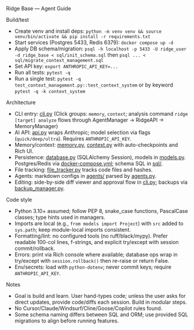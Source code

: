 Ridge Base — Agent Guide

Build/test
- Create venv and install deps: `python -m venv venv && source venv/bin/activate && pip install -r requirements.txt`
- Start services (Postgres 5433, Redis 6379): `docker compose up -d`
- Apply DB schema/migration: `psql -h localhost -p 5433 -U ridge_user -d ridge_base < sql/init_schema.sql` then `psql ... < sql/migrate_context_management.sql`
- Set API key: `export ANTHROPIC_API_KEY=...`
- Run all tests: `pytest -q`
- Run a single test: `pytest -q test_context_management.py::test_context_system` or by keyword `pytest -q -k context_system`

Architecture
- CLI entry: [cli.py](file:///home/ridgetop/ridge_base/src/cli.py) (Click groups: `memory`, `context`; analysis command `ridge [target] analyze` flows through AgentManager → RidgeAPI → MemoryManager)
- AI API: [api.py](file:///home/ridgetop/ridge_base/src/api.py) wraps Anthropic; model selection via flags (`quick/deep/ultra`). Requires `ANTHROPIC_API_KEY`.
- Memory/context: [memory.py](file:///home/ridgetop/ridge_base/src/memory.py), [context.py](file:///home/ridgetop/ridge_base/src/context.py) with auto-checkpoints and Rich UI.
- Persistence: [database.py](file:///home/ridgetop/ridge_base/src/database.py) (SQLAlchemy Session), models in [models.py](file:///home/ridgetop/ridge_base/src/models.py). Postgres/Redis via [docker-compose.yml](file:///home/ridgetop/ridge_base/docker-compose.yml); schema SQL in [sql/](file:///home/ridgetop/ridge_base/sql).
- File tracking: [file_tracker.py](file:///home/ridgetop/ridge_base/src/file_tracker.py) tracks code files and hashes.
- Agents: markdown configs in [agents/](file:///home/ridgetop/ridge_base/agents) parsed by [agents.py](file:///home/ridgetop/ridge_base/src/agents.py).
- Editing: side-by-side diff viewer and approval flow in [cli.py](file:///home/ridgetop/ridge_base/src/cli.py); backups via [backup_manager.py](file:///home/ridgetop/ridge_base/src/backup_manager.py).

Code style
- Python 3.10+ assumed; follow PEP 8, snake_case functions, PascalCase classes; type hints used in managers.
- Imports are local (e.g., `from models import Project`) with `src` added to `sys.path`; keep module-local imports consistent.
- Formatting/lint: no configured tools (no ruff/black/mypy). Prefer readable 100-col lines, f-strings, and explicit try/except with session commit/rollback.
- Errors: print via Rich console where available; database ops wrap in try/except with `session.rollback()` then re-raise or return False.
- Env/secrets: load with `python-dotenv`; never commit keys; require `ANTHROPIC_API_KEY`.

Notes
- Goal is build and learn. User hand-types code; unless the user asks for direct updates, provide code/diffs each session. Build in modular steps.
- No Cursor/Claude/Windsurf/Cline/Goose/Copilot rules found.
- Some schema naming differs between SQL and ORM; use provided SQL migrations to align before running features.
